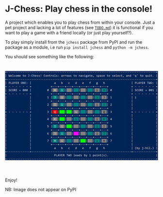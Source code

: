 # J-Chess: Play chess in the console!

A project which enables you to play chess from within your console. Just a pet project
and lacking a lot of features (see [`TODO.md`](docs/plan/todo.md)) it is functional
if you want to play a game with a friend locally (or just play yourself?).

To play simply install from the `jchess` package from PyPI and run the package as a
module, i.e run `pip install jchess` and `python -m jchess`.

You should see something like the following:
<h1 align="center">
<img src="image.png">
</h1><br>

Enjoy!

NB: Image does not appear on PyPI
